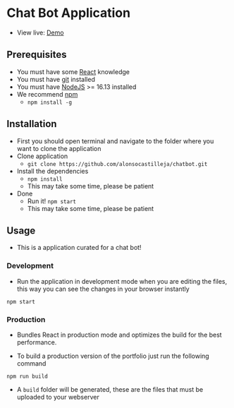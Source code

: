 # Chat Bot Application
-   View live: [Demo](https://devbot.tk) 


## Prerequisites

-   You must have some [React](https://reactjs.org/) knowledge
-   You must have [git](https://git-scm.com/) installed
-   You must have [NodeJS](https://nodejs.org/) >= 16.13 installed
-   We recommend [npm](https://npmjs.com/)
    -   `npm install -g`

## Installation

-   First you should open terminal and navigate to the folder where you want to clone the application
-   Clone application
    -   `git clone https://github.com/alonsocastilleja/chatbot.git`
-   Install the dependencies
    -   `npm install`
    -   This may take some time, please be patient
-   Done
    -   Run it! `npm start`
    -   This may take some time, please be patient

## Usage

-   This is a application curated for a chat bot!

### Development

-   Run the application in development mode when you are editing the files, this way you can see the changes in your browser instantly

```
npm start
```

### Production

-   Bundles React in production mode and optimizes the build for the best performance.

-   To build a production version of the portfolio just run the following command

```
npm run build
```

-   A `build` folder will be generated, these are the files that must be uploaded to your webserver
